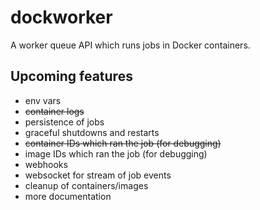 # dockworker
A worker queue API which runs jobs in Docker containers.

## Upcoming features

 * env vars
 * ~~container logs~~
 * persistence of jobs
 * graceful shutdowns and restarts
 * ~~container IDs which ran the job (for debugging)~~
 * image IDs which ran the job (for debugging)
 * webhooks
 * websocket for stream of job events
 * cleanup of containers/images
 * more documentation
